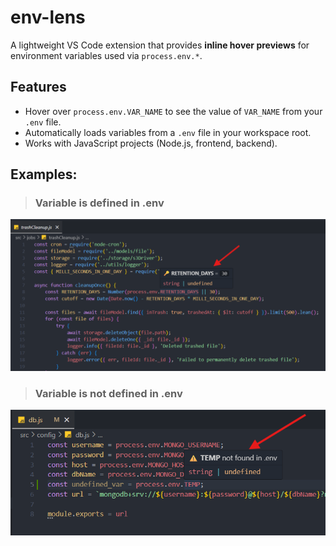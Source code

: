# env-lens

A lightweight VS Code extension that provides **inline hover previews** for environment variables used via `process.env.*`.

## Features
- Hover over `process.env.VAR_NAME` to see the value of `VAR_NAME` from your `.env` file.
- Automatically loads variables from a `.env` file in your workspace root.
- Works with JavaScript projects (Node.js, frontend, backend).

## Examples:

> ### Variable is defined in .env
![Defined Example](/images/defined_example.png)

> ### Variable is not defined in .env
![Undefined Example](/images/undefined_example.png)
